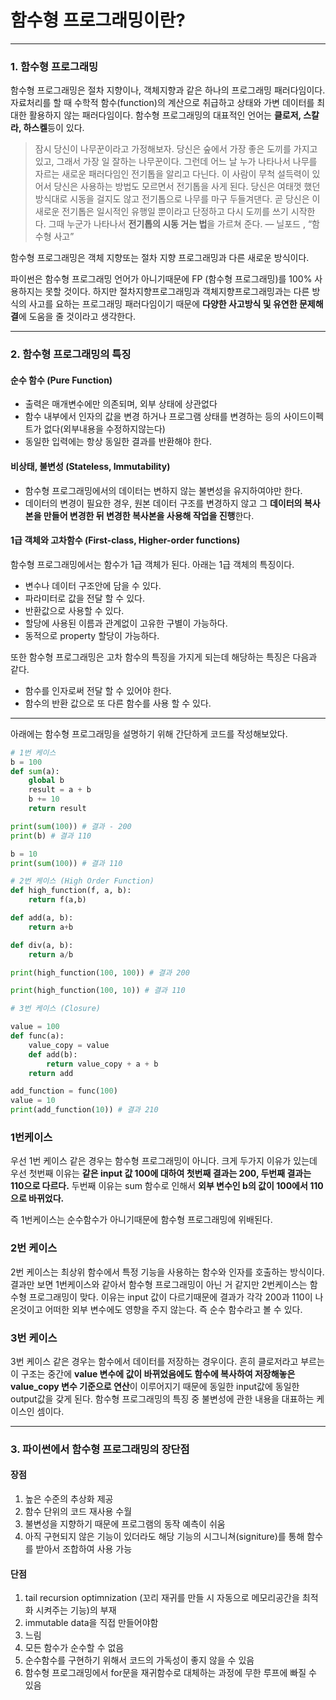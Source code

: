 # 함수형 프로그래밍이란?

---
### 1. 함수형 프로그래밍
함수형 프로그래밍은 절차 지향이나, 객체지향과 같은 하나의 프로그래밍 패러다임이다. 
자료처리를 할 때 수학적 함수(function)의 계산으로 취급하고 상태와 가변 데이터를 최대한 활용하지 않는 패러다임이다.
함수형 프로그래밍의 대표적인 언어는 <b>클로저, 스칼라, 하스켈</b>등이 있다.

> 잠시 당신이 나무꾼이라고 가정해보자. 당신은 숲에서 가장 좋은 도끼를 가지고 있고, 그래서 가장 일 잘하는 나무꾼이다.
> 그런데 어느 날 누가 나타나서 나무를 자르는 새로운 패러다임인 전기톱을 알리고 다닌다. 
> 이 사람이 무척 설득력이 있어서 당신은 사용하는 방법도 모르면서 전기톱을 사게 된다.
> 당신은 여태껏 했던 방식대로 시동을 걸지도 않고 전기톱으로 나무를 마구 두들겨댄다.
> 곧 당신은 이 새로운 전기톱은 일시적인 유행일 뿐이라고 단정하고 다시 도끼를 쓰기 시작한다.
> 그때 누군가 나타나서 <b>전기톱의 시동 거는 법</b>을 가르쳐 준다. 
> — 닐포드 , “함수형 사고”

함수형 프로그래밍은 객체 지향또는 절차 지향 프로그래밍과 다른 새로운 방식이다.

파이썬은 함수형 프로그래밍 언어가 아니기때문에 FP (함수형 프로그래밍)를 100% 사용하지는 못할 것이다.
하지만 절차지향프로그래밍과 객체지향프로그래밍과는 다른 방식의 사고를 요하는 프로그래밍 패러다임이기 때문에
<b>다양한 사고방식 및 유연한 문제해결</b>에 도움을 줄 것이라고 생각한다.

---
### 2. 함수형 프로그래밍의 특징
#### 순수 함수 (Pure Function)
* 출력은 매개변수에만 의존되며, 외부 상태에 상관없다
* 함수 내부에서 인자의 값을 변경 하거나 프로그램 상태를 변경하는 등의 사이드이펙트가 없다(외부내용을 수정하지않는다)
* 동일한 입력에는 항상 동일한 결과를 반환해야 한다.

#### 비상태, 불변성 (Stateless, Immutability)
* 함수형 프로그래밍에서의 데이터는 변하지 않는 불변성을 유지하여야만 한다.
* 데이터의 변경이 필요한 경우, 원본 데이터 구조를 변경하지 않고 그 <b>데이터의 복사본을 만들어 변경한 뒤 변경한 복사본을 사용해 작업을 진행</b>한다.

#### 1급 객체와 고차함수 (First-class, Higher-order functions)
함수형 프로그래밍에서는 함수가 1급 객체가 된다. 아래는 1급 객체의 특징이다.
* 변수나 데이터 구조안에 담을 수 있다.
* 파라미터로 값을 전달 할 수 있다.
* 반환값으로 사용할 수 있다.
* 할당에 사용된 이름과 관계없이 고유한 구별이 가능하다.
* 동적으로 property 할당이 가능하다.

또한 함수형 프로그래밍은 고차 함수의 특징을 가지게 되는데 해당하는 특징은 다음과 같다.
* 함수를 인자로써 전달 할 수 있어야 한다.
* 함수의 반환 값으로 또 다른 함수를 사용 할 수 있다.

---
아래에는 함수형 프로그래밍을 설명하기 위해 간단하게 코드를 작성해보았다.
```python
# 1번 케이스
b = 100
def sum(a):
    global b
    result = a + b
    b += 10
    return result

print(sum(100)) # 결과 - 200
print(b) # 결과 110

b = 10
print(sum(100)) # 결과 110

# 2번 케이스 (High Order Function)
def high_function(f, a, b):
    return f(a,b)

def add(a, b):
    return a+b

def div(a, b):
    return a/b

print(high_function(100, 100)) # 결과 200

print(high_function(100, 10)) # 결과 110

# 3번 케이스 (Closure)

value = 100
def func(a):
    value_copy = value
    def add(b):
        return value_copy + a + b
    return add

add_function = func(100)
value = 10
print(add_function(10)) # 결과 210
```
### 1번케이스
우선 1번 케이스 같은 경우는 함수형 프로그래밍이 아니다. 
크게 두가지 이유가 있는데 우선 첫번째 이유는 <b>같은 input 값 100에 대하여 첫번째 결과는 200, 두번째 결과는 110으로 다르다.</b>
두번째 이유는 sum 함수로 인해서 <b>외부 변수인 b의 값이 100에서 110으로 바뀌었다.</b>

즉 1번케이스는 순수함수가 아니기때문에 함수형 프로그래밍에 위배된다.

### 2번 케이스
2번 케이스는 최상위 함수에서 특정 기능을 사용하는 함수와 인자를 호출하는 방식이다. 결과만 보면 1번케이스와 같아서 함수형 프로그래밍이 아닌 거 같지만 2번케이스는 함수형 프로그래밍이 맞다.
이유는 input 값이 다르기때문에 결과가 각각 200과 110이 나온것이고 어떠한 외부 변수에도 영향을 주지 않는다. 즉 순수 함수라고 볼 수 있다.

### 3번 케이스
3번 케이스 같은 경우는 함수에서 데이터를 저장하는 경우이다.
흔히 클로저라고 부르는 이 구조는 중간에 <b>value 변수에 값이 바뀌었음에도 함수에 복사하여 저장해놓은 value_copy 변수 기준으로 연산</b>이 이루어지기 때문에
동일한 input값에 동일한 output값을 갖게 된다. 함수형 프로그래밍의 특징 중 불변성에 관한 내용을 대표하는 케이스인 셈이다.

---
### 3. 파이썬에서 함수형 프로그래밍의 장단점
#### 장점
1. 높은 수준의 추상화 제공
2. 함수 단위의 코드 재사용 수월
3. 불변성을 지향하기 때문에 프로그램의 동작 예측이 쉬움
4. 아직 구현되지 않은 기능이 있더라도 해당 기능의 시그니쳐(signiture)를 통해 함수를 받아서 조합하여 사용 가능

#### 단점
1. tail recursion optimnization (꼬리 재귀를 만들 시 자동으로 메모리공간을 최적화 시켜주는 기능)의 부재
2. immutable data을 직접 만들어야함
3. 느림
4. 모든 함수가 순수할 수 없음
5. 순수함수를 구현하기 위해서 코드의 가독성이 좋지 않을 수 있음
6. 함수형 프로그래밍에서 for문을 재귀함수로 대체하는 과정에 무한 루프에 빠질 수 있음
